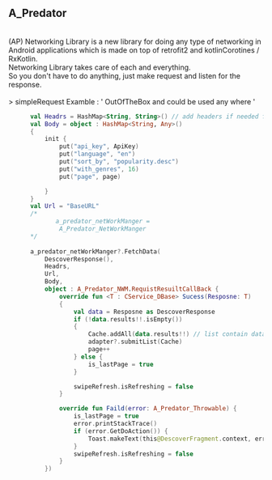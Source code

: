 ## A_Predator
<br />
(AP) Networking Library is a new library for doing any type of networking in Android applications which is made on top of
retrofit2 and kotlinCorotines / RxKotlin.
</br >
  Networking Library takes care of each and everything.<br /> 
  So you don't have to do anything, just make request and listen for the response.
  <br/>
  <br/>
  > simpleRequest Examble : ' OutOfTheBox and could be used any where '  
  <br />
  
  ```kotlin
        val Headrs = HashMap<String, String>() // add headers if needed for nw call 
        val Body = object : HashMap<String, Any>() 
        {
            init {
                put("api_key", ApiKey)
                put("language", "en")
                put("sort_by", "popularity.desc")
                put("with_genres", 16)
                put("page", page)

            }
        }
        val Url = "BaseURL"
        /*
               a_predator_netWorkManger =
                A_Predator_NetWorkManger
        */
        
        a_predator_netWorkManger?.FetchData(
            DescoverResponse(),
            Headrs,
            Url,
            Body,
            object : A_Predator_NWM.RequistResuiltCallBack {
                override fun <T : CService_DBase> Sucess(Resposne: T)
                {
                    val data = Resposne as DescoverResponse
                    if (!data.results!!.isEmpty())
                    {
                        Cache.addAll(data.results!!) // list contain data 
                        adapter?.submitList(Cache) 
                        page++
                    } else {
                        is_lastPage = true
                    }

                    swipeRefresh.isRefreshing = false
                }

                override fun Faild(error: A_Predator_Throwable) {
                    is_lastPage = true
                    error.printStackTrace()
                    if (error.GetDoAction()) {
                        Toast.makeText(this@DescoverFragment.context, error.aCtion, Toast.LENGTH_SHORT).show()
                    }
                    swipeRefresh.isRefreshing = false
                }
            })






```
